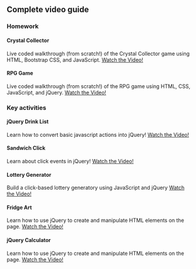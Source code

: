 ## Complete video guide

### Homework

#### Crystal Collector

Live coded walkthrough (from scratch!) of the Crystal Collector game using HTML, Bootstrap CSS, and JavaScript.
[Watch the Video!](https://youtu.be/ki36iUBbCDY)

#### RPG Game

Live coded walkthrough (from scratch!) of the RPG game using HTML, CSS, JavaScript, and jQuery.
[Watch the Video!](https://youtu.be/LlHF7o9IFB4)

### Key activities

#### jQuery Drink List

Learn how to convert basic javascript actions into jQuery!
[Watch the Video!](https://www.youtube.com/watch?v=9_9-NeU2L_U)

#### Sandwich Click

Learn about click events in jQuery!
[Watch the Video!](https://www.youtube.com/watch?v=6BLReDBUZRk)

#### Lottery Generator

Build a click-based lottery generatory using JavaScript and jQuery
[Watch the Video!](https://www.youtube.com/watch?v=Nh4wxhzePIs)

#### Fridge Art

Learn how to use jQuery to create and manipulate HTML elements on the page.
[Watch the Video!](https://www.youtube.com/watch?v=gC529k3KzmE)

#### jQuery Calculator

Learn how to use jQuery to create and manipulate HTML elements on the page.
[Watch the Video!](https://youtu.be/yKE7016Ioxc)
